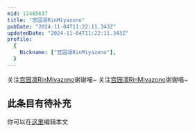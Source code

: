```yaml
---
mid: 12485637
title: "宫园凛RinMiyazono"
pubDate: "2024-11-04T11:22:11.343Z"
updatedDate: "2024-11-04T11:22:11.343Z"
profile:
  {
    Nickname: ["宫园凛RinMiyazono"],
  }
---
```


关注[宫园凛RinMiyazono](https://space.bilibili.com/12485637)谢谢喵~ 关注[宫园凛RinMiyazono](https://space.bilibili.com/12485637)谢谢喵~

## 此条目有待补充
你可以在[这里](https://github.com/Yuhanawa/VTuber.ICU/edit/master/src/content/v/宫园凛RinMiyazono/index.md)编辑本文
